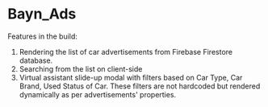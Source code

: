 # Bayn_Ads
Features in the build:
1. Rendering the list of car advertisements from Firebase Firestore database.
2. Searching from the list on client-side
3. Virtual assistant slide-up modal with filters based on Car Type, Car Brand, Used Status of Car. These filters are not hardcoded but rendered dynamically as per advertisements' properties.
